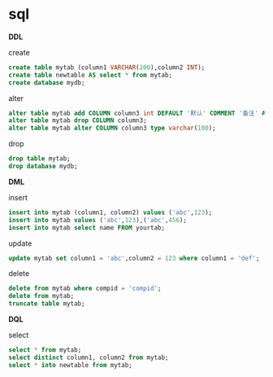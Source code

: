 # sql

**DDL**

create

```sql
create table mytab (column1 VARCHAR(100),column2 INT);
create table newtable AS select * from mytab;
create database mydb;
```

alter

```sql
alter table mytab add COLUMN column3 int DEFAULT '默认' COMMENT '备注' AFTER test;
alter table mytab drop COLUMN column3;
alter table mytab alter COLUMN column3 type varchar(100);
```

drop

```sql
drop table mytab;
drop database mydb;
```

**DML**

insert

```sql
insert into mytab (column1, column2) values ('abc',123);
insert into mytab values ('abc',123),('abc',456);
insert into mytab select name FROM yourtab;
```

update

```sql
update mytab set column1 = 'abc',column2 = 123 where column1 = 'def';
```

delete

```sql
delete from mytab where compid = 'compid';
delete from mytab;
truncate table mytab;
```

**DQL**

select

```sql
select * from mytab;
select distinct column1, column2 from mytab;
select * into newtable from mytab;
```


